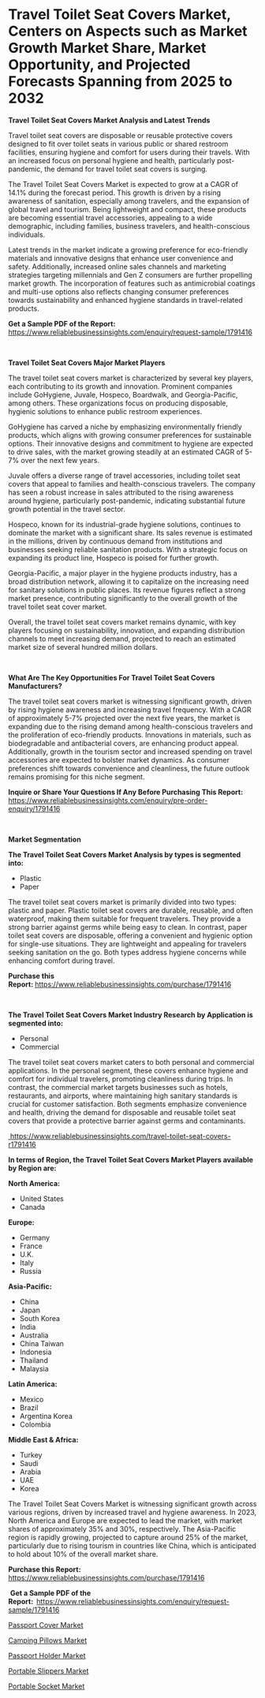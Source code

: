 <p><h1>Travel Toilet Seat Covers Market, Centers on Aspects such as Market Growth Market Share, Market Opportunity, and Projected Forecasts Spanning from 2025 to 2032</h1></p><p><strong>Travel Toilet Seat Covers Market Analysis and Latest Trends</strong></p>
<p><p>Travel toilet seat covers are disposable or reusable protective covers designed to fit over toilet seats in various public or shared restroom facilities, ensuring hygiene and comfort for users during their travels. With an increased focus on personal hygiene and health, particularly post-pandemic, the demand for travel toilet seat covers is surging. </p><p>The Travel Toilet Seat Covers Market is expected to grow at a CAGR of 14.1% during the forecast period. This growth is driven by a rising awareness of sanitation, especially among travelers, and the expansion of global travel and tourism. Being lightweight and compact, these products are becoming essential travel accessories, appealing to a wide demographic, including families, business travelers, and health-conscious individuals. </p><p>Latest trends in the market indicate a growing preference for eco-friendly materials and innovative designs that enhance user convenience and safety. Additionally, increased online sales channels and marketing strategies targeting millennials and Gen Z consumers are further propelling market growth. The incorporation of features such as antimicrobial coatings and multi-use options also reflects changing consumer preferences towards sustainability and enhanced hygiene standards in travel-related products.</p></p>
<p><strong>Get a Sample PDF of the Report:&nbsp;</strong> <a href="https://www.reliablebusinessinsights.com/enquiry/request-sample/1791416?utm_campaign=1121&utm_medium=2&utm_source=Github&utm_content=ia&utm_term=06022025&utm_id=travel-toilet-seat-covers">https://www.reliablebusinessinsights.com/enquiry/request-sample/1791416</a></p>
<p>&nbsp;</p>
<p><strong>Travel Toilet Seat Covers Major Market Players</strong></p>
<p><p>The travel toilet seat covers market is characterized by several key players, each contributing to its growth and innovation. Prominent companies include GoHygiene, Juvale, Hospeco, Boardwalk, and Georgia-Pacific, among others. These organizations focus on producing disposable, hygienic solutions to enhance public restroom experiences.</p><p>GoHygiene has carved a niche by emphasizing environmentally friendly products, which aligns with growing consumer preferences for sustainable options. Their innovative designs and commitment to hygiene are expected to drive sales, with the market growing steadily at an estimated CAGR of 5-7% over the next few years.</p><p>Juvale offers a diverse range of travel accessories, including toilet seat covers that appeal to families and health-conscious travelers. The company has seen a robust increase in sales attributed to the rising awareness around hygiene, particularly post-pandemic, indicating substantial future growth potential in the travel sector.</p><p>Hospeco, known for its industrial-grade hygiene solutions, continues to dominate the market with a significant share. Its sales revenue is estimated in the millions, driven by continuous demand from institutions and businesses seeking reliable sanitation products. With a strategic focus on expanding its product line, Hospeco is poised for further growth.</p><p>Georgia-Pacific, a major player in the hygiene products industry, has a broad distribution network, allowing it to capitalize on the increasing need for sanitary solutions in public places. Its revenue figures reflect a strong market presence, contributing significantly to the overall growth of the travel toilet seat cover market.</p><p>Overall, the travel toilet seat covers market remains dynamic, with key players focusing on sustainability, innovation, and expanding distribution channels to meet increasing demand, projected to reach an estimated market size of several hundred million dollars.</p></p>
<p>&nbsp;</p>
<p><strong>What Are The Key Opportunities For Travel Toilet Seat Covers Manufacturers?</strong></p>
<p><p>The travel toilet seat covers market is witnessing significant growth, driven by rising hygiene awareness and increasing travel frequency. With a CAGR of approximately 5-7% projected over the next five years, the market is expanding due to the rising demand among health-conscious travelers and the proliferation of eco-friendly products. Innovations in materials, such as biodegradable and antibacterial covers, are enhancing product appeal. Additionally, growth in the tourism sector and increased spending on travel accessories are expected to bolster market dynamics. As consumer preferences shift towards convenience and cleanliness, the future outlook remains promising for this niche segment.</p></p>
<p><strong>Inquire or Share Your Questions If Any Before Purchasing This Report:</strong> <a href="https://www.reliablebusinessinsights.com/enquiry/pre-order-enquiry/1791416?utm_campaign=1121&utm_medium=2&utm_source=Github&utm_content=ia&utm_term=06022025&utm_id=travel-toilet-seat-covers">https://www.reliablebusinessinsights.com/enquiry/pre-order-enquiry/1791416</a></p>
<p>&nbsp;</p>
<p><strong>Market Segmentation</strong></p>
<p><strong>The Travel Toilet Seat Covers Market Analysis by types is segmented into:</strong></p>
<p><ul><li>Plastic</li><li>Paper</li></ul></p>
<p><p>The travel toilet seat covers market is primarily divided into two types: plastic and paper. Plastic toilet seat covers are durable, reusable, and often waterproof, making them suitable for frequent travelers. They provide a strong barrier against germs while being easy to clean. In contrast, paper toilet seat covers are disposable, offering a convenient and hygienic option for single-use situations. They are lightweight and appealing for travelers seeking sanitation on the go. Both types address hygiene concerns while enhancing comfort during travel.</p></p>
<p><strong>Purchase this Report:&nbsp;</strong><a href="https://www.reliablebusinessinsights.com/purchase/1791416?utm_campaign=1121&utm_medium=2&utm_source=Github&utm_content=ia&utm_term=06022025&utm_id=travel-toilet-seat-covers">https://www.reliablebusinessinsights.com/purchase/1791416</a></p>
<p>&nbsp;</p>
<p><strong>The Travel Toilet Seat Covers Market Industry Research by Application is segmented into:</strong></p>
<p><ul><li>Personal</li><li>Commercial</li></ul></p>
<p><p>The travel toilet seat covers market caters to both personal and commercial applications. In the personal segment, these covers enhance hygiene and comfort for individual travelers, promoting cleanliness during trips. In contrast, the commercial market targets businesses such as hotels, restaurants, and airports, where maintaining high sanitary standards is crucial for customer satisfaction. Both segments emphasize convenience and health, driving the demand for disposable and reusable toilet seat covers that provide a protective barrier against germs and contaminants.</p></p>
<p><a href="https://www.reliablebusinessinsights.com/travel-toilet-seat-covers-r1791416?utm_campaign=1121&utm_medium=2&utm_source=Github&utm_content=ia&utm_term=06022025&utm_id=travel-toilet-seat-covers">&nbsp;https://www.reliablebusinessinsights.com/travel-toilet-seat-covers-r1791416</a></p>
<p><strong>In terms of Region, the Travel Toilet Seat Covers Market Players available by Region are:</strong></p>
<p>
    <p> <strong> North America: </strong>
        <ul>
            <li>United States</li>
            <li>Canada</li>
        </ul>
        </p> 
    <p> <strong> Europe: </strong>
        <ul>
            <li>Germany</li>
            <li>France</li>
            <li>U.K.</li>
            <li>Italy</li>
            <li>Russia</li>
        </ul>
        </p> 
    <p> <strong> Asia-Pacific: </strong>
        <ul>
            <li>China</li>
            <li>Japan</li>
            <li>South Korea</li>
            <li>India</li>
            <li>Australia</li>
            <li>China Taiwan</li>
            <li>Indonesia</li>
            <li>Thailand</li>
            <li>Malaysia</li>
        </ul>
        </p> 
    <p> <strong> Latin America: </strong>
        <ul>
            <li>Mexico</li>
            <li>Brazil</li>
            <li>Argentina Korea</li>
            <li>Colombia</li>
        </ul>
        </p> 
    <p> <strong> Middle East & Africa: </strong>
        <ul>
            <li>Turkey</li>
            <li>Saudi</li>
            <li>Arabia</li>
            <li>UAE</li>
            <li>Korea</li>
        </ul>
    </p>
    </p>
<p><p>The Travel Toilet Seat Covers Market is witnessing significant growth across various regions, driven by increased travel and hygiene awareness. In 2023, North America and Europe are expected to lead the market, with market shares of approximately 35% and 30%, respectively. The Asia-Pacific region is rapidly growing, projected to capture around 25% of the market, particularly due to rising tourism in countries like China, which is anticipated to hold about 10% of the overall market share.</p></p>
<p><strong>Purchase this Report: </strong><a href="https://www.reliablebusinessinsights.com/purchase/1791416?utm_campaign=1121&utm_medium=2&utm_source=Github&utm_content=ia&utm_term=06022025&utm_id=travel-toilet-seat-covers">https://www.reliablebusinessinsights.com/purchase/1791416</a></p>
<p>&nbsp;<strong>Get a Sample PDF of the Report:&nbsp;&nbsp;</strong><a href="https://www.reliablebusinessinsights.com/enquiry/request-sample/1791416?utm_campaign=1121&utm_medium=2&utm_source=Github&utm_content=ia&utm_term=06022025&utm_id=travel-toilet-seat-covers">https://www.reliablebusinessinsights.com/enquiry/request-sample/1791416</a></p>
<p><strong></strong></p>
<p><p><a href="https://github.com/eusoffyhanty/Market-Research-Report-List-1/blob/main/passport-cover-market.md?utm_campaign=1121&utm_medium=2&utm_source=Github&utm_content=ia&utm_term=06022025&utm_id=travel-toilet-seat-covers">Passport Cover Market</a></p><p><a href="https://github.com/memorirummy/Market-Research-Report-List-1/blob/main/camping-pillows-market.md?utm_campaign=1121&utm_medium=2&utm_source=Github&utm_content=ia&utm_term=06022025&utm_id=travel-toilet-seat-covers">Camping Pillows Market</a></p><p><a href="https://github.com/aksayvoogdt/Market-Research-Report-List-1/blob/main/passport-holder-market.md?utm_campaign=1121&utm_medium=2&utm_source=Github&utm_content=ia&utm_term=06022025&utm_id=travel-toilet-seat-covers">Passport Holder Market</a></p><p><a href="https://github.com/itayjedhe/Market-Research-Report-List-1/blob/main/portable-slippers-market.md?utm_campaign=1121&utm_medium=2&utm_source=Github&utm_content=ia&utm_term=06022025&utm_id=travel-toilet-seat-covers">Portable Slippers Market</a></p><p><a href="https://github.com/alasmyayock/Market-Research-Report-List-1/blob/main/portable-socket-market.md?utm_campaign=1121&utm_medium=2&utm_source=Github&utm_content=ia&utm_term=06022025&utm_id=travel-toilet-seat-covers">Portable Socket Market</a></p></p>